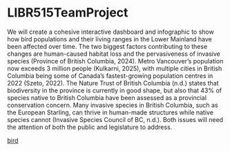 # LIBR515TeamProject
We will create a cohesive interactive dashboard and infographic to show how bird populations and their living ranges in the Lower Mainland have been affected over time. The two biggest factors contributing to these changes are human-caused habitat loss and the pervasiveness of invasive species (Province of British Columbia, 2024). Metro Vancouver’s population now exceeds 3 million people (Kulkarni, 2025), with multiple cities in British Columbia being some of Canada’s fastest-growing population centres in 2022 (Szeto, 2022). The Nature Trust of British Columbia (n.d.) states that biodiversity in the province is currently in good shape, but also that 43% of species native to British Columbia have been assessed as a provincial conservation concern. Many invasive species in British Columbia, such as the European Starling, can thrive in human-made structures while native species cannot (Invasive Species Council of BC, n.d.). Both issues will need the attention of both the public and legislature to address.

[bird](https://github.com/nemoming/LIBR515TeamProject/blob/main/Long-tailed-tit.jpg)

